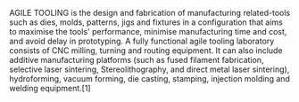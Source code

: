 AGILE TOOLING is the design and fabrication of manufacturing related-tools such as dies, molds, patterns, jigs and fixtures in a configuration that aims to maximise the tools' performance, minimise manufacturing time and cost, and avoid delay in prototyping. A fully functional agile tooling laboratory consists of CNC milling, turning and routing equipment. It can also include additive manufacturing platforms (such as fused filament fabrication, selective laser sintering, Stereolithography, and direct metal laser sintering), hydroforming, vacuum forming, die casting, stamping, injection molding and welding equipment.[1]
